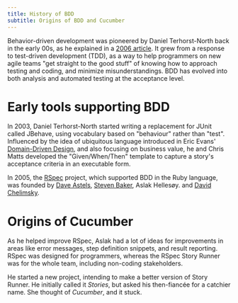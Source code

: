 ```yaml
---
title: History of BDD
subtitle: Origins of BDD and Cucumber
---
```


Behavior-driven development was pioneered by Daniel Terhorst-North back in the early 00s, as he explained in a [2006 article](http://dannorth.net/introducing-bdd/). It grew from a response to test-driven development (TDD), as a way to help programmers on new agile teams "get straight to the good stuff" of knowing how to approach testing and coding, and minimize misunderstandings. BDD has evolved into both analysis and automated testing at the acceptance level.

# Early tools supporting BDD

In 2003, Daniel Terhorst-North started writing a replacement for JUnit called JBehave, using vocabulary based on "behaviour" rather than "test". Influenced by the idea of ubiquitous language introduced in Eric Evans' [Domain-Driven Design](https://domainlanguage.com/ddd/), and also focusing on business value, he and Chris Matts developed the "Given/When/Then" template to capture a story's acceptance criteria in an executable form. 

In 2005, the [RSpec](https://rspec.info/) project, which supported BDD in the Ruby language, was founded by [Dave Astels](http://daveastels.com/), [Steven Baker](https://stevenrbaker.com/), Aslak Hellesøy. and [David Chelimsky](https://twitter.com/dchelimsky). 

# Origins of Cucumber

As he helped improve RSpec, Aslak had a lot of ideas for improvements in areas like error messages, step definition snippets, and result reporting. RSpec was designed for programmers, whereas the RSpec Story Runner was for the whole team, including non-coding stakeholders. 

He started a new project, intending to make a better version of Story Runner. He initially called it _Stories_, but asked his then-fiancée for a catchier name. She thought of _Cucumber_, and it stuck.